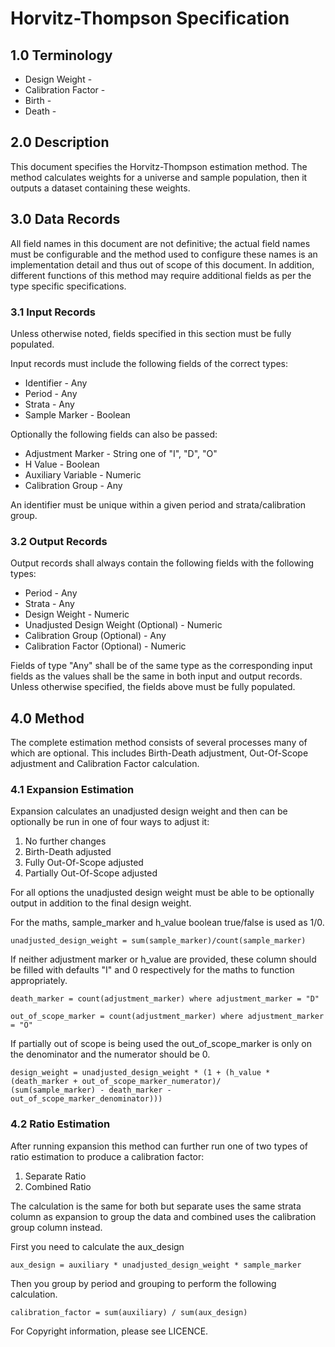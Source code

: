 # Horvitz-Thompson Specification

## 1.0 Terminology

* Design Weight -
* Calibration Factor -
* Birth -
* Death -

## 2.0 Description

This document specifies the Horvitz-Thompson estimation method. The method
calculates weights for a universe and sample population, then it outputs a
dataset containing these weights.

## 3.0 Data Records

All field names in this document are not definitive; the actual field names
must be configurable and the method used to configure these names is an
implementation detail and thus out of scope of this document. In addition,
different functions of this method may require additional fields as per the
type specific specifications.

### 3.1 Input Records

Unless otherwise noted, fields specified in this section must be fully
populated.

Input records must include the following fields of the correct types:

* Identifier - Any
* Period - Any
* Strata - Any
* Sample Marker - Boolean

Optionally the following fields can also be passed:

* Adjustment Marker - String one of "I", "D", "O"
* H Value - Boolean
* Auxiliary Variable - Numeric
* Calibration Group - Any

An identifier must be unique within a given period and strata/calibration group.

### 3.2 Output Records

Output records shall always contain the following fields with the following
types:

* Period - Any
* Strata - Any
* Design Weight - Numeric
* Unadjusted Design Weight (Optional) - Numeric
* Calibration Group (Optional) - Any
* Calibration Factor (Optional) - Numeric

Fields of type "Any" shall be of the same type as the corresponding input
fields as the values shall be the same in both input and output records.
Unless otherwise specified, the fields above must be fully populated.

## 4.0 Method

The complete estimation method consists of several processes many of which are
optional. This includes Birth-Death adjustment, Out-Of-Scope adjustment and
Calibration Factor calculation.

### 4.1 Expansion Estimation

Expansion calculates an unadjusted design weight and then can be optionally be
run in one of four ways to adjust it:

1. No further changes
2. Birth-Death adjusted
3. Fully Out-Of-Scope adjusted
4. Partially Out-Of-Scope adjusted

For all options the unadjusted design weight must be able to be optionally
output in addition to the final design weight.

For the maths, sample_marker and h_value boolean true/false is used as 1/0.

```asciimath
unadjusted_design_weight = sum(sample_marker)/count(sample_marker)
```

If neither adjustment marker or h_value are provided, these column should be
filled with defaults "I" and 0 respectively for the maths to function
appropriately.

```asciimath
death_marker = count(adjustment_marker) where adjustment_marker = "D"
```

```asciimath
out_of_scope_marker = count(adjustment_marker) where adjustment_marker = "O"
```

If partially out of scope is being used the out_of_scope_marker is only on the
denominator and the numerator should be 0.

```asciimath
design_weight = unadjusted_design_weight * (1 + (h_value *
(death_marker + out_of_scope_marker_numerator)/
(sum(sample_marker) - death_marker - out_of_scope_marker_denominator)))
```

### 4.2 Ratio Estimation

After running expansion this method can further run one of two types of ratio
estimation to produce a calibration factor:

1. Separate Ratio
2. Combined Ratio

The calculation is the same for both but separate uses the same strata column
as expansion to group the data and combined uses the calibration group column
instead.

First you need to calculate the aux_design

```asciimath
aux_design = auxiliary * unadjusted_design_weight * sample_marker
```

Then you group by period and grouping to perform the following calculation.

```asciimath
calibration_factor = sum(auxiliary) / sum(aux_design)
```

For Copyright information, please see LICENCE.
